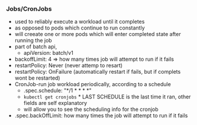 ### Jobs/CronJobs
* used to reliably execute a workload until it completes
* as opposed to pods which continue to run constantly
* will creeate one or more pods which will enter completed state after running the job
* part of batch api, 
    * apiVersion: batch/v1
* backoffLimit: 4 => how many times job will attempt to run if it fails
* restartPolicy: Never (never attemp to resart)
* restartPolicy: OnFailure (automatically restart if fails, but if complets wont be restarted)
* CronJob-run job workload periodically, according to a schedule
    * .spec.schedule: "*/1 * * * *"
    * `kubectl get cronjobs`
            * LAST SCHEDULE is the last time it ran, other fields are self explanatory
    * will allow you to see the scheduling info for the cronjob
* .spec.backOffLimit: how many times the job will attempt to run if it fails
